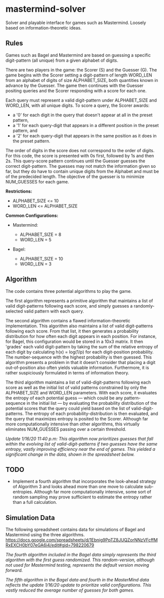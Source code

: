 # mastermind-solver
Solver and playable interface for games such as Mastermind. Loosely based on information-theoretic ideas.

## Rules
Games such as Bagel and Mastermind are based on guessing a specific digit-pattern (all unique) from a given alphabet of digits. 

There are two players in the game: the Scorer (S) and the Guesser (G). The game begins with the Scorer setting a digit-pattern of length WORD_LEN from an alphabet of digits of size ALPHABET_SIZE, both quantities known in advance by the Guesser. The game then continues with the Guesser positing queries and the Scorer responding with a score for each one. 

Each query must represent a valid digit-pattern under ALPHABET_SIZE and WORD_LEN, with all unique digits. To score a query, the Scorer awards:
- a '0' for each digit in the query that doesn't appear at all in the preset pattern,
- a '1' for each query-digit that appears in a different position in the preset pattern, and
- a '2' for each query-digit that appears in the same position as it does in the preset pattern. 

The order of digits in the score does not correspond to the order of digits. For this code, the score is presented with 0s first, followed by 1s and then 2s. This query-score pattern continues until the Guesser guesses the correct digit-pattern. The guesses may not match the information given so far, but they do have to contain unique digits from the Alphabet and must be of the predecided length. The objective of the guesser is to minimize NUM_GUESSES for each game. 

**Restrictions:**
- ALPHABET_SIZE <= 10
- WORD_LEN <= ALPHABET_SIZE

**Common Configurations:**
- Mastermind: 
  - ALPHABET_SIZE = 8
  - WORD_LEN = 5
 
- Bagel: 
  - ALPHABET_SIZE = 10
  - WORD_LEN = 3

## Algorithm
The code contains three potential algorithms to play the game. 

The first algorithm represents a primitive algorithm that maintains a list of valid digit-patterns following each score, and simply guesses a randomly-selected valid pattern with each query. 

The second algorithm contains a flawed information-theoretic implementation. This algorithm also maintains a list of valid digit-patterns following each score. From that list, it then generates a probability distribution for how often each digit appears in each position. For instance, for Bagel, this configuration would be stored in a 10x3 matrix. It then 'grades' each valid digit-pattern by taking the sum of the relative entropy of each digit by calculating h(x) = log(1/p) for each digit-position probability. The number-sequence with the highest probability is then guessed. This algorithm presents a problem in that it doesn't consider that placing a digit out-of-position also often yields valuable information. Furthermore, it is rather suspiciously formulated in terms of information theory. 

The third algorithm maintains a list of valid-digit-patterns following each score as well as the initial list of valid patterns constrained by only the ALPHABET_SIZE and WORD_LEN parameters. With each score, it evaluates the entropy of each potential guess — which could be any pattern-sequence in the initial list — by evaluating the probability distribution of the potential scores that the query could yield based on the list of valid-digit-patterns. The entropy of each probability-distribution is then evaluated, and the query that maximizes entropy is posited to the Scorer. Although far more computationally intensive than other algorithms, this virtually eliminates NUM_GUESSES passing over a certain threshold. 

*Update 1/16/20 11:40 p.m: This algorithm now prioritizes guesses that fall within the evolving list of valid-digit-patterns if two guesses have the same entropy, vastly improving efficiency near the end of games. This yielded a significant change in the data, shown in the spreadsheet below.*

## TODO
- Implement a fourth algorithm that incorporates the look-ahead strategy of Algorithm 3 and looks ahead more than one move to calculate sub-entropies. Although far more computationally intensive, some sort of random sampling may prove sufficiient to estimate the entropy rather than a full calculation. 

## Simulation Data
The following spreadsheet contains data for simulations of Bagel and Mastermind using the three algorithms. 
https://docs.google.com/spreadsheets/d/1Ebnig9PpTZ8JUQZorNNzVFcffMRxEXCH0bY07eGA6i4/edit#gid=798220679

*The fourth algorithm included in the Bagel data simply represents the third algorithm with the first guess randomized. This random-version, although not used for Mastermind testing, represents the default version moving forward.*

*The fifth algorithm in the Bagel data and fourth in the MasterMind data reflects the update 1/16/20 update to prioritize valid configurations. This vastly reduced the average number of guesses for both games.*
